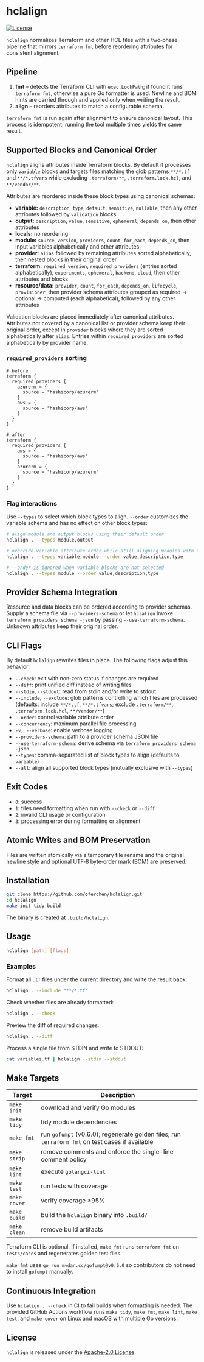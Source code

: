 # hclalign

[![License](https://img.shields.io/badge/License-Apache%202.0-blue.svg)](LICENSE)

`hclalign` normalizes Terraform and other HCL files with a two‑phase pipeline that mirrors `terraform fmt` before reordering attributes for consistent alignment.

## Pipeline

1. **fmt** – detects the Terraform CLI with `exec.LookPath`; if found it runs `terraform fmt`, otherwise a pure Go formatter is used. Newline and BOM hints are carried through and applied only when writing the result.
2. **align** – reorders attributes to match a configurable schema.

`terraform fmt` is run again after alignment to ensure canonical layout. This process is idempotent: running the tool multiple times yields the same result.

## Supported Blocks and Canonical Order

`hclalign` aligns attributes inside Terraform blocks. By default it processes only `variable` blocks and targets files matching the glob patterns `**/*.tf` and `**/*.tfvars` while excluding `.terraform/**`, `.terraform.lock.hcl`, and `**/vendor/**`.

Attributes are reordered inside these block types using canonical schemas:

- **variable:** `description`, `type`, `default`, `sensitive`, `nullable`, then any other attributes followed by `validation` blocks
- **output:** `description`, `value`, `sensitive`, `ephemeral`, `depends_on`, then other attributes
- **locals:** no reordering
- **module:** `source`, `version`, `providers`, `count`, `for_each`, `depends_on`, then input variables alphabetically and other attributes
- **provider:** `alias` followed by remaining attributes sorted alphabetically, then nested blocks in their original order
- **terraform:** `required_version`, `required_providers` (entries sorted alphabetically), `experiments`, `ephemeral`, `backend`, `cloud`, then other attributes and blocks
- **resource/data:** `provider`, `count`, `for_each`, `depends_on`, `lifecycle`, `provisioner`, then provider schema attributes grouped as required → optional → computed (each alphabetical), followed by any other attributes

Validation blocks are placed immediately after canonical attributes. Attributes not covered by a canonical list or provider schema keep their original order, except in `provider` blocks where they are sorted alphabetically after `alias`. Entries within `required_providers` are sorted alphabetically by provider name.

### `required_providers` sorting

```hcl
# before
terraform {
  required_providers {
    azurerm = {
      source = "hashicorp/azurerm"
    }
    aws = {
      source = "hashicorp/aws"
    }
  }
}

# after
terraform {
  required_providers {
    aws = {
      source = "hashicorp/aws"
    }
    azurerm = {
      source = "hashicorp/azurerm"
    }
  }
}
```

### Flag interactions

Use `--types` to select which block types to align. `--order` customizes the variable schema and has no effect on other block types:

```sh
# align module and output blocks using their default order
hclalign . --types module,output

# override variable attribute order while still aligning modules with defaults
hclalign . --types variable,module --order value,description,type

# --order is ignored when variable blocks are not selected
hclalign . --types module --order value,description,type
```

## Provider Schema Integration

Resource and data blocks can be ordered according to provider schemas. Supply a
schema file via `--providers-schema` or let `hclalign` invoke `terraform
providers schema -json` by passing `--use-terraform-schema`. Unknown attributes
keep their original order.

## CLI Flags

By default `hclalign` rewrites files in place. The following flags adjust this behavior:

- `--check`: exit with non‑zero status if changes are required
- `--diff`: print unified diff instead of writing files
- `--stdin`, `--stdout`: read from stdin and/or write to stdout
- `--include`, `--exclude`: glob patterns controlling which files are processed (defaults: include `**/*.tf`, `**/*.tfvars`; exclude `.terraform/**`, `.terraform.lock.hcl`, `**/vendor/**`)
- `--order`: control variable attribute order
- `--concurrency`: maximum parallel file processing
- `-v, --verbose`: enable verbose logging
- `--providers-schema`: path to a provider schema JSON file
- `--use-terraform-schema`: derive schema via `terraform providers schema -json`
- `--types`: comma-separated list of block types to align (defaults to `variable`)
- `--all`: align all supported block types (mutually exclusive with `--types`)


## Exit Codes

- `0`: success
- `1`: files need formatting when run with `--check` or `--diff`
- `2`: invalid CLI usage or configuration
- `3`: processing error during formatting or alignment

## Atomic Writes and BOM Preservation

Files are written atomically via a temporary file rename and the original newline style and optional UTF‑8 byte‑order mark (BOM) are preserved.

## Installation

```sh
git clone https://github.com/oferchen/hclalign.git
cd hclalign
make init tidy build
```

The binary is created at `.build/hclalign`.

## Usage

```sh
hclalign [path] [flags]
```

### Examples

Format all `.tf` files under the current directory and write the result back:

```sh
hclalign . --include "**/*.tf"
```

Check whether files are already formatted:

```sh
hclalign . --check
```

Preview the diff of required changes:

```sh
hclalign . --diff
```

Process a single file from STDIN and write to STDOUT:

```sh
cat variables.tf | hclalign --stdin --stdout
```

## Make Targets

| Target | Description |
| --- | --- |
| `make init` | download and verify Go modules |
| `make tidy` | tidy module dependencies |
| `make fmt` | run `gofumpt` (v0.6.0); regenerate golden files; run `terraform fmt` on test cases if available |
| `make strip` | remove comments and enforce the single-line comment policy |
| `make lint` | execute `golangci-lint` |
| `make test` | run tests with coverage |
| `make cover` | verify coverage ≥95% |
| `make build` | build the `hclalign` binary into `.build/` |
| `make clean` | remove build artifacts |

Terraform CLI is optional. If installed, `make fmt` runs `terraform fmt` on `tests/cases` and regenerates golden test files.

`make fmt` uses `go run mvdan.cc/gofumpt@v0.6.0` so contributors do not need to install `gofumpt` manually.

## Continuous Integration
Use `hclalign . --check` in CI to fail builds when formatting is needed. The provided GitHub Actions workflow runs `make tidy`, `make fmt`, `make lint`, `make test`, and `make cover` on Linux and macOS with multiple Go versions.

## License

`hclalign` is released under the [Apache-2.0 License](LICENSE).
